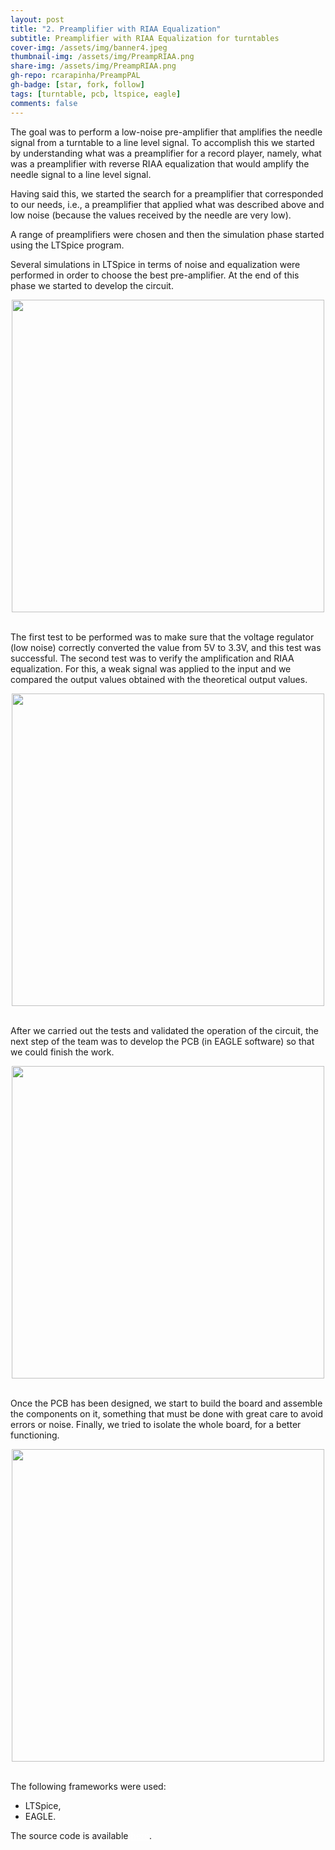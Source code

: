 ```yaml
---
layout: post
title: "2. Preamplifier with RIAA Equalization"
subtitle: Preamplifier with RIAA Equalization for turntables
cover-img: /assets/img/banner4.jpeg
thumbnail-img: /assets/img/PreampRIAA.png
share-img: /assets/img/PreampRIAA.png
gh-repo: rcarapinha/PreampPAL
gh-badge: [star, fork, follow]
tags: [turntable, pcb, ltspice, eagle]
comments: false
---
```


The goal was to perform a low-noise pre-amplifier that amplifies the needle signal from a turntable to a line level signal. To accomplish this we started by understanding what was a preamplifier for a record player, namely, what was a preamplifier with reverse RIAA equalization that would amplify the needle signal to a line level signal.

Having said this, we started the search for a preamplifier that corresponded to our needs, i.e., a preamplifier that applied what was described above and low noise (because the values received by the needle are very low).

A range of preamplifiers were chosen and then the simulation phase started using the LTSpice program.

Several simulations in LTSpice in terms of noise and equalization were performed in order to choose the best pre-amplifier. At the end of this phase we started to develop the circuit.

<center>
	<img src="/assets/images/1.JPG" width="500">
</center>

<br> The first test to be performed was to make sure that the voltage regulator (low noise) correctly converted the value from 5V to 3.3V, and this test was successful. The second test was to verify the amplification and RIAA equalization. For this, a weak signal was applied to the input and we compared the output values obtained with the theoretical output values.

<center>
	<img src="/assets/images/breadboard.png" width="500">
</center>

<br> After we carried out the tests and validated the operation of the circuit, the next step of the team was to develop the PCB (in EAGLE software) so that we could finish the work.

<center>
	<img src="/assets/images/pcb.png" width="500">
</center>

<br> Once the PCB has been designed, we start to build the board and assemble the components on it, something that must be done with great care to avoid errors or noise. Finally, we tried to isolate the whole board, for a better functioning.

<center>
	<img src="/assets/images/final.png" width="500">
</center>

<br> The following frameworks were used:
<ul>
  <li>LTSpice,</li>
  <li>EAGLE.</li>
</ul>

The source code is available <a href="https://github.com/RCarapinha/PreampPAL" style="color:#fff">here</a>.